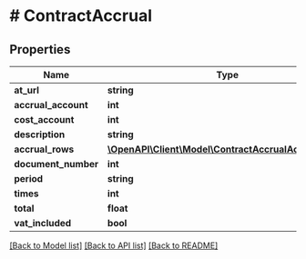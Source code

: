 # # ContractAccrual

## Properties

Name | Type | Description | Notes
------------ | ------------- | ------------- | -------------
**at_url** | **string** |  | [optional]
**accrual_account** | **int** |  |
**cost_account** | **int** |  |
**description** | **string** |  |
**accrual_rows** | [**\OpenAPI\Client\Model\ContractAccrualAccrualRow[]**](ContractAccrualAccrualRow.md) |  |
**document_number** | **int** |  |
**period** | **string** |  | [optional]
**times** | **int** |  | [optional]
**total** | **float** |  |
**vat_included** | **bool** |  | [optional]

[[Back to Model list]](../../README.md#models) [[Back to API list]](../../README.md#endpoints) [[Back to README]](../../README.md)
